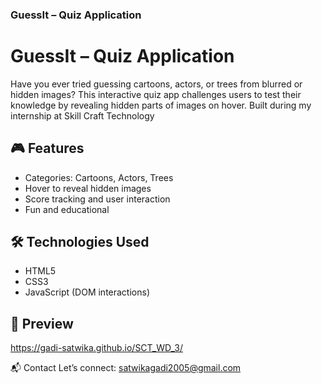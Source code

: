
### **GuessIt – Quiz Application**

# GuessIt – Quiz Application

Have you ever tried guessing cartoons, actors, or trees from blurred or hidden images? This interactive quiz app challenges users to test their knowledge by revealing hidden parts of images on hover.
Built during my internship at Skill Craft Technology

## 🎮 Features

- Categories: Cartoons, Actors, Trees
- Hover to reveal hidden images
- Score tracking and user interaction
- Fun and educational

## 🛠️ Technologies Used

- HTML5
- CSS3
- JavaScript (DOM interactions)

## 📸 Preview

https://gadi-satwika.github.io/SCT_WD_3/

📬 Contact
Let’s connect: satwikagadi2005@gmail.com
